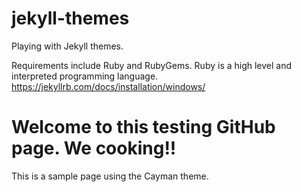 # jekyll-themes
Playing with Jekyll themes.

Requirements include Ruby and RubyGems. Ruby is a high level and interpreted programming language. https://jekyllrb.com/docs/installation/windows/

<!DOCTYPE html>
<html lang="en">
<head>
    <meta charset="UTF-8">
    <meta name="viewport" content="width=device-width, initial-scale=1.0">
    <title>My GitHub Page</title>
</head>
<body>
    <h1>Welcome to this testing GitHub page. We cooking!!</h1>
    <p>This is a sample page using the Cayman theme.</p>
</body>
</html>
